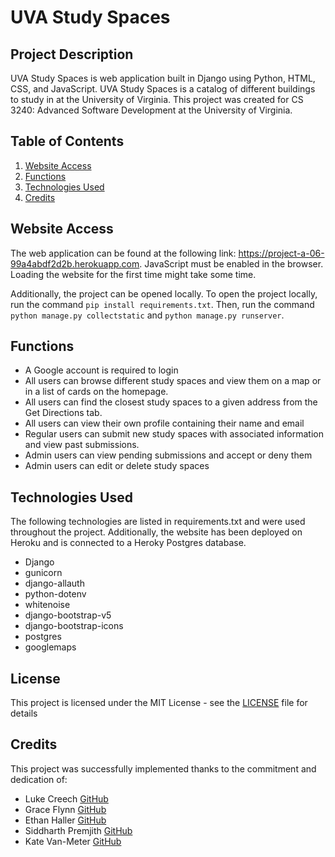 # UVA Study Spaces

## Project Description

UVA Study Spaces is web application built in Django using Python, HTML, CSS, and JavaScript. UVA Study Spaces is a catalog of different buildings to study in at the University of Virginia. This project was created for CS 3240: Advanced Software Development at the University of Virginia.

## Table of Contents

1. [Website Access](#website-access)
2. [Functions](#functions)
3. [Technologies Used](#technologies-used)
4. [Credits](#credits)

## Website Access

The web application can be found at the following link: https://project-a-06-99a4abdf2d2b.herokuapp.com. JavaScript must be enabled in the browser. Loading the website for the first time might take some time.

Additionally, the project can be opened locally. To open the project locally, run the command `pip install requirements.txt`. Then, run the command `python manage.py collectstatic` and `python manage.py runserver`.

## Functions

- A Google account is required to login
- All users can browse different study spaces and view them on a map or in a list of cards on the homepage.
- All users can find the closest study spaces to a given address from the Get Directions tab.
- All users can view their own profile containing their name and email
- Regular users can submit new study spaces with associated information and view past submissions.
- Admin users can view pending submissions and accept or deny them
- Admin users can edit or delete study spaces

## Technologies Used

The following technologies are listed in requirements.txt and were used throughout the project. Additionally, the website has been deployed on Heroku and is connected to a Heroky Postgres database.

- Django
- gunicorn
- django-allauth
- python-dotenv
- whitenoise
- django-bootstrap-v5
- django-bootstrap-icons
- postgres
- googlemaps

## License
This project is licensed under the MIT License - see the 
[LICENSE](https://github.com/EthanHaller/UVAStudySpaces/blob/main/LICENSE) file for details

## Credits

This project was successfully implemented thanks to the commitment and dedication of:

- Luke Creech [GitHub](https://github.com/LukeCreech)
- Grace Flynn [GitHub](https://github.com/grace-flynn)
- Ethan Haller [GitHub](https://github.com/EthanHaller)
- Siddharth Premjith [GitHub](https://github.com/rqf8pe)
- Kate Van-Meter [GitHub](https://github.com/kate-van-meter)
